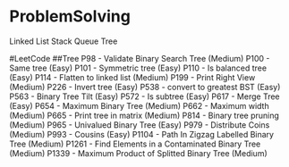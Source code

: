 # ProblemSolving
Linked List
Stack
Queue
Tree

#LeetCode
##Tree
P98 - Validate Binary Search Tree (Medium)
P100 - Same tree (Easy)
P101 - Symmetric tree (Easy)
P110 - Is balanced tree (Easy)
P114 - Flatten to linked list (Medium)
P199 - Print Right View (Medium)
P226 - Invert tree (Easy)
P538 - convert to greatest BST (Easy)
P563 - Binary Tree Tilt (Easy)
P572 - Is subtree (Easy)
P617 - Merge Tree (Easy)
P654 - Maximum Binary Tree (Medium)
P662 - Maximum width (Medium)
P665 - Print tree in matrix (Medium)
P814 - Binary tree pruning (Medium)
P965 - Univalued Binary Tree (Easy)
P979 - Distribute Coins (Medium)
P993 - Cousins (Easy)
P1104 - Path In Zigzag Labelled Binary Tree (Medium)
P1261 - Find Elements in a Contaminated Binary Tree (Medium)
P1339 - Maximum Product of Splitted Binary Tree (Medium)
